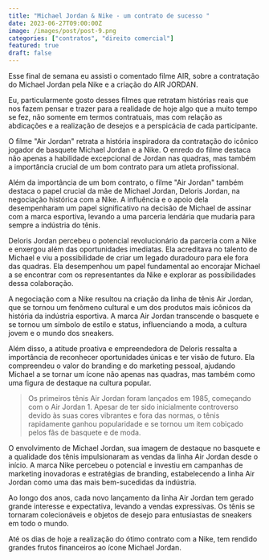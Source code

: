 ```yaml
---
title: "Michael Jordan & Nike - um contrato de sucesso "
date: 2023-06-27T09:00:00Z
image: /images/post/post-9.png
categories: ["contratos", "direito comercial"]
featured: true
draft: false
---
```


Esse final de semana eu assisti o comentado filme AIR, sobre a contratação do Michael Jordan pela Nike e a criação do AIR JORDAN.

Eu, particularmente gosto desses filmes que retratam histórias reais que nos fazem pensar e trazer para a realidade de hoje algo que a muito tempo se fez, não somente em termos contratuais, mas com relação as abdicações e a realização de desejos e a perspicácia de cada participante.

O filme "Air Jordan" retrata a história inspiradora da contratação do icônico jogador de basquete Michael Jordan e a Nike. O enredo do filme destaca não apenas a habilidade excepcional de Jordan nas quadras, mas também a importância crucial de um bom contrato para um atleta profissional.

Além da importância de um bom contrato, o filme "Air Jordan" também destaca o papel crucial da mãe de Michael Jordan, Deloris Jordan, na negociação histórica com a Nike. A influência e o apoio dela desempenharam um papel significativo na decisão de Michael de assinar com a marca esportiva, levando a uma parceria lendária que mudaria para sempre a indústria do tênis.

Deloris Jordan percebeu o potencial revolucionário da parceria com a Nike e enxergou além das oportunidades imediatas. Ela acreditava no talento de Michael e viu a possibilidade de criar um legado duradouro para ele fora das quadras. Ela desempenhou um papel fundamental ao encorajar Michael a se encontrar com os representantes da Nike e explorar as possibilidades dessa colaboração.

A negociação com a Nike resultou na criação da linha de tênis Air Jordan, que se tornou um fenômeno cultural e um dos produtos mais icônicos da história da indústria esportiva. A marca Air Jordan transcende o basquete e se tornou um símbolo de estilo e status, influenciando a moda, a cultura jovem e o mundo dos sneakers.

Além disso, a atitude proativa e empreendedora de Deloris ressalta a importância de reconhecer oportunidades únicas e ter visão de futuro. Ela compreendeu o valor do branding e do marketing pessoal, ajudando Michael a se tornar um ícone não apenas nas quadras, mas também como uma figura de destaque na cultura popular.

> Os primeiros tênis Air Jordan foram lançados em 1985, começando com o Air Jordan 1. Apesar de ter sido inicialmente controverso devido às suas cores vibrantes e fora das normas, o tênis rapidamente ganhou popularidade e se tornou um item cobiçado pelos fãs de basquete e de moda.

O envolvimento de Michael Jordan, sua imagem de destaque no basquete e a qualidade dos tênis impulsionaram as vendas da linha Air Jordan desde o início. A marca Nike percebeu o potencial e investiu em campanhas de marketing inovadoras e estratégias de branding, estabelecendo a linha Air Jordan como uma das mais bem-sucedidas da indústria.

Ao longo dos anos, cada novo lançamento da linha Air Jordan tem gerado grande interesse e expectativa, levando a vendas expressivas. Os tênis se tornaram colecionáveis e objetos de desejo para entusiastas de sneakers em todo o mundo.

Até os dias de hoje a realização do ótimo contrato com a Nike, tem rendido grandes frutos financeiros ao ícone Michael Jordan.
